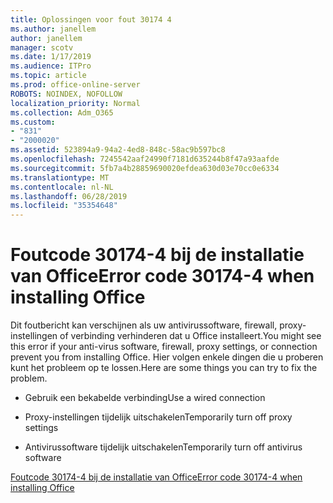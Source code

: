 ```yaml
---
title: Oplossingen voor fout 30174 4
ms.author: janellem
author: janellem
manager: scotv
ms.date: 1/17/2019
ms.audience: ITPro
ms.topic: article
ms.prod: office-online-server
ROBOTS: NOINDEX, NOFOLLOW
localization_priority: Normal
ms.collection: Adm_O365
ms.custom:
- "831"
- "2000020"
ms.assetid: 523894a9-94a2-4ed8-848c-58ac9b597bc8
ms.openlocfilehash: 7245542aaf24990f7181d635244b8f47a93aafde
ms.sourcegitcommit: 5fb7a4b28859690020efdea630d03e70cc0e6334
ms.translationtype: MT
ms.contentlocale: nl-NL
ms.lasthandoff: 06/28/2019
ms.locfileid: "35354648"
---
```

# <a name="error-code-30174-4-when-installing-office"></a><span data-ttu-id="665c7-102">Foutcode 30174-4 bij de installatie van Office</span><span class="sxs-lookup"><span data-stu-id="665c7-102">Error code 30174-4 when installing Office</span></span>

<span data-ttu-id="665c7-103">Dit foutbericht kan verschijnen als uw antivirussoftware, firewall, proxy-instellingen of verbinding verhinderen dat u Office installeert.</span><span class="sxs-lookup"><span data-stu-id="665c7-103">You might see this error if your anti-virus software, firewall, proxy settings, or connection prevent you from installing Office.</span></span> <span data-ttu-id="665c7-104">Hier volgen enkele dingen die u proberen kunt het probleem op te lossen.</span><span class="sxs-lookup"><span data-stu-id="665c7-104">Here are some things you can try to fix the problem.</span></span>
  
- <span data-ttu-id="665c7-105">Gebruik een bekabelde verbinding</span><span class="sxs-lookup"><span data-stu-id="665c7-105">Use a wired connection</span></span>

- <span data-ttu-id="665c7-106">Proxy-instellingen tijdelijk uitschakelen</span><span class="sxs-lookup"><span data-stu-id="665c7-106">Temporarily turn off proxy settings</span></span>

- <span data-ttu-id="665c7-107">Antivirussoftware tijdelijk uitschakelen</span><span class="sxs-lookup"><span data-stu-id="665c7-107">Temporarily turn off antivirus software</span></span>

[<span data-ttu-id="665c7-108">Foutcode 30174-4 bij de installatie van Office</span><span class="sxs-lookup"><span data-stu-id="665c7-108">Error code 30174-4 when installing Office</span></span>](https://support.office.com/article/5d5551db-266f-47b3-93fc-d51c2e8f4c0b?wt.mc_id=Alchemy_ClientDIA)
  